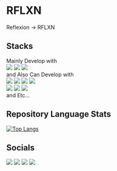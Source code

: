 # RFLXN
Reflexion -> RFLXN

## Stacks
Mainly Develop with    
[<img src="https://img.shields.io/badge/Node.js-339933?style=for-the-badge&logo=Node.js&logoColor=white">](https://nodejs.org/)
[<img src="https://img.shields.io/badge/Typescript-3178c6?style=for-the-badge&logo=Typescript&logoColor=white">](https://www.typescriptlang.org/)
[<img src="https://img.shields.io/badge/WebStorm-000000?style=for-the-badge&logo=WebStorm&logoColor=white">](https://www.jetbrains.com/webstorm/)  
and Also Can Develop with    
[<img src="https://img.shields.io/badge/Deno-000000?style=for-the-badge&logo=Deno&logoColor=white">](https://deno.land/)
[<img src="https://img.shields.io/badge/Javascript-F7DF1E?style=for-the-badge&logo=Javascript&logoColor=black">](https://developer.mozilla.org/docs/Web/JavaScript)
[<img src="https://img.shields.io/badge/Python-3776AB?style=for-the-badge&logo=Python&logoColor=white">](https://www.python.org/)
[<img src="https://img.shields.io/badge/Java-f89820?style=for-the-badge">](https://www.oracle.com/java/)    
[<img src="https://img.shields.io/badge/OracleDB-F80000?style=for-the-badge&logo=Oracle&logoColor=white">](https://www.oracle.com/database/)
[<img src="https://img.shields.io/badge/MySQL-4479A1?style=for-the-badge&logo=MySQL&logoColor=white">](https://www.mysql.com/)
[<img src="https://img.shields.io/badge/SQLite-003B57?style=for-the-badge&logo=SQLite&logoColor=white">](https://www.sqlite.org/)    
and Etc...    


## Repository Language Stats
[![Top Langs](https://github-readme-stats.vercel.app/api/top-langs/?username=RFLXN&exclude_repo=postapp,AbstractFactory,RJP_RaspberryPi,PyCharm-Settings,WebStorm-Settings,JisakuPC&hide=css,html&layout=compact)](https://github.com/RFLXN)

## Socials
[<img src="https://img.shields.io/badge/Twitter-1DA1F2?style=for-the-badge&logo=Twitter&logoColor=white">](https://twitter.com/RFLXN_DEV)
[<img src="https://img.shields.io/badge/Steam-000000?style=for-the-badge&logo=Steam&logoColor=white">](https://steamcommunity.com/id/RFLXN/)
[<img src="https://img.shields.io/badge/Spotify-1DB954?style=for-the-badge&logo=Spotify&logoColor=white">](https://open.spotify.com/user/31ktzd5zp4wlnmn7kxyhn7ahh23e?si=3eebfa33621f4a5c)
[<img src="https://img.shields.io/badge/Discord-5865F2?style=for-the-badge&logo=Discord&logoColor=white">](https://discordapp.com/users/283549565163143170)
